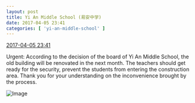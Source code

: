 ```yaml
---
layout: post
title: Yi An Middle School (易安中学)
date: 2017-04-05 23:41
categories: [ 'yi-an-middle-school' ]
---
```


<div class="weibo-info">
  <a href="http://weibo.com/6074218720/ED9FublUX">2017-04-05 23:41</a>
</div>

Urgent: According to the decision of the board of Yi An Middle School, the old building will be renovated in the next month. The teachers should get ready for the security, prevent the students from entering the construction area. Thank you for your understanding on the inconvenience brought by the process.

<!-- more -->

![Image](http://wx1.sinaimg.cn/mw690/006D4NLGgy1fec8d5iaexj3074074glk.jpg)
